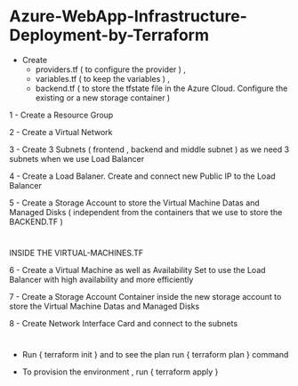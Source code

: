 # Azure-WebApp-Infrastructure-Deployment-by-Terraform

- Create 
    - providers.tf ( to configure the provider ) , 
    - variables.tf ( to keep the variables ) , 
    - backend.tf ( to store the tfstate file in the Azure Cloud. Configure the existing or a new storage container )


1 - Create a Resource Group

2 - Create a Virtual Network

3 - Create 3 Subnets ( frontend , backend and middle subnet ) as we need 3 subnets when we use Load Balancer

4 - Create a Load Balaner. Create and connect new Public IP to the Load Balancer

5 - Create a Storage Account to store the Virtual Machine Datas and Managed Disks ( independent from the containers that we use to store the BACKEND.TF )
#
INSIDE THE VIRTUAL-MACHINES.TF 

6 - Create a Virtual Machine as well as Availability Set to use the Load Balancer with high availability and more efficiently 

7 - Create a Storage Account Container inside the new storage account to store the Virtual Machine Datas and Managed Disks

8 - Create Network Interface Card and connect to the subnets
#

- Run { terraform init } and to see the plan run { terraform plan } command

- To provision the environment , run { terraform apply }
